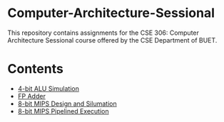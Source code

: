 ﻿# Computer-Architecture-Sessional

This repository contains assignments for the CSE 306: Computer Architecture Sessional course offered by the CSE Department of BUET. 

# Contents
- [4-bit ALU Simulation](4-bit%20ALU)
- [FP Adder](FP%20Adder)
- [8-bit MIPS Design and Silumation](MIPS)
- [8-bit MIPS Pipelined Execution](Pipelined%20Datapath)
